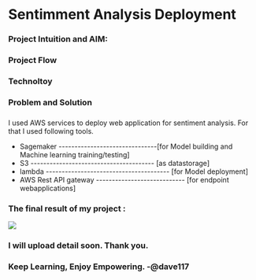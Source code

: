 # Sentimment Analysis Deployment

### Project Intuition and AIM: 

### Project Flow 


### Technoltoy 

### Problem and Solution


### 

I used AWS services to deploy web application for sentiment analysis. 
For that I used following tools.
- Sagemaker -------------------------------[for Model building and Machine learning training/testing]
- S3 ---------------------------------------       [as datastorage]
- lambda --------------------------------------- [for Model deployment]
- AWS Rest API gateway ---------------------------- [for endpoint webapplications]

### The final result of my project :

![](https://github.com/vedantdave77/project.Orca/blob/master/Sentiment%20Web%20Application%20Deployment%20%5BAWS%20-%20SageMaker%5D/Sentiment-Analysis-Deployment.gif)

### I will upload detail soon. Thank you.

### Keep Learning, Enjoy Empowering. -@dave117
